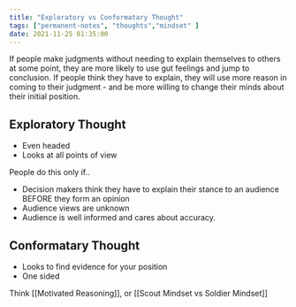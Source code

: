 ```yaml
---
title: "Exploratory vs Conformatary Thought"
tags: ["permanent-notes", "thoughts","mindset" ]
date: 2021-11-25 01:35:00
---
```


If people make judgments without needing to explain themselves to others at some point, they are more likely to use gut feelings and jump to conclusion. If people think they have to explain, they will use more reason in coming to their judgment - and be more willing to change their minds about their initial position.

## Exploratory Thought

- Even headed
- Looks at all points of view

People do this only if..

- Decision makers think they have to explain their stance to an audience BEFORE they form an opinion
- Audience views are unknown
- Audience is well informed and cares about accuracy.

## Conformatary Thought

- Looks to find evidence for your position
- One sided

Think [[Motivated Reasoning]], or [[Scout Mindset vs Soldier Mindset]]